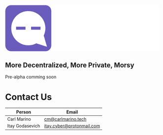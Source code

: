 <a href="https://morsy.cc"><img src="https://github.com/MorsyApp/Morsy/blob/main/morsy.png?raw=true" width="500"/></a>

## More Decentralized, More Private, Morsy


Pre-alpha comming soon

# Contact Us

|Person| Email | 
--- | --- 
|Carl Marino| cm@carlmarino.tech |
|Itay Godasevich| itay.cyber@protonmail.com |
